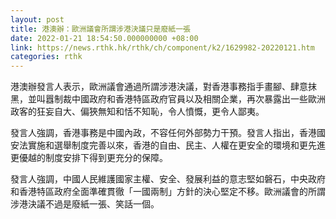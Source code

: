 ```yaml
---
layout: post
title: 港澳辦：歐洲議會所謂涉港決議只是廢紙一張
date: 2022-01-21 18:54:50.000000000 +08:00
link: https://news.rthk.hk/rthk/ch/component/k2/1629982-20220121.htm
categories: rthk
---
```


港澳辦發言人表示，歐洲議會通過所謂涉港決議，對香港事務指手畫腳、肆意抹黑，並叫囂制裁中國政府和香港特區政府官員以及相關企業，再次暴露出一些歐洲政客的狂妄自大、偏狹無知和恬不知恥，令人憤慨，更令人鄙夷。

發言人強調，香港事務是中國內政，不容任何外部勢力干預。發言人指出，香港國安法實施和選舉制度完善以來，香港的自由、民主、人權在更安全的環境和更先進更優越的制度安排下得到更充分的保障。

發言人強調，中國人民維護國家主權、安全、發展利益的意志堅如磐石，中央政府和香港特區政府全面準確貫徹「一國兩制」方針的決心堅定不移。歐洲議會的所謂涉港決議不過是廢紙一張、笑話一個。
